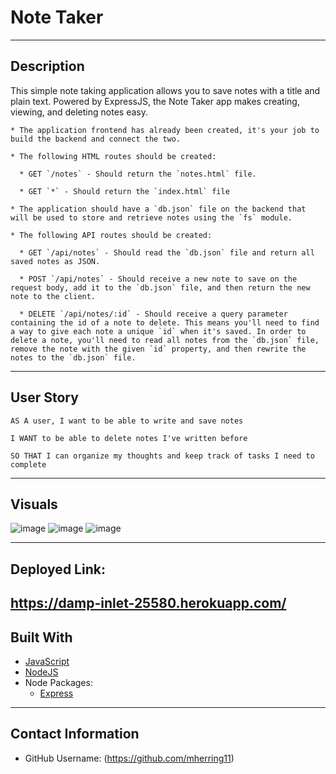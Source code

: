 # Note Taker

---

## Description

This simple note taking application allows you to save notes with a title and plain text. Powered by ExpressJS, the Note Taker app makes creating, viewing, and deleting notes easy.

    * The application frontend has already been created, it's your job to build the backend and connect the two.

    * The following HTML routes should be created:

      * GET `/notes` - Should return the `notes.html` file.

      * GET `*` - Should return the `index.html` file

    * The application should have a `db.json` file on the backend that will be used to store and retrieve notes using the `fs` module.

    * The following API routes should be created:

      * GET `/api/notes` - Should read the `db.json` file and return all saved notes as JSON.

      * POST `/api/notes` - Should receive a new note to save on the request body, add it to the `db.json` file, and then return the new note to the client.

      * DELETE `/api/notes/:id` - Should receive a query parameter containing the id of a note to delete. This means you'll need to find a way to give each note a unique `id` when it's saved. In order to delete a note, you'll need to read all notes from the `db.json` file, remove the note with the given `id` property, and then rewrite the notes to the `db.json` file.

---

## User Story

    AS A user, I want to be able to write and save notes

    I WANT to be able to delete notes I've written before

    SO THAT I can organize my thoughts and keep track of tasks I need to complete

---

## Visuals
![image](https://user-images.githubusercontent.com/27812373/179432181-bed2dbd9-678d-4075-a843-dffdb651be48.png)
![image](https://user-images.githubusercontent.com/27812373/179432208-60751be0-64cd-4420-a561-7cf46b460606.png)
![image](https://user-images.githubusercontent.com/27812373/179432292-e024ab20-04ac-4a1b-b341-bebce0192163.png)


---

## Deployed Link:
https://damp-inlet-25580.herokuapp.com/
---

## Built With
* [JavaScript](https://developer.mozilla.org/en-US/docs/Web/JavaScript)
* [NodeJS](https://nodejs.org/)
* Node Packages:
    * [Express](https://www.npmjs.com/package/express)

---

## Contact Information
  * GitHub Username: (https://github.com/mherring11)
